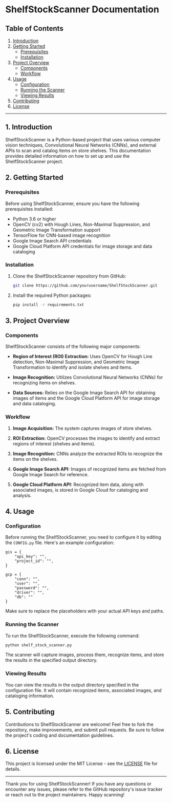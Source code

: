 # ShelfStockScanner Documentation

## Table of Contents

1. [Introduction](#introduction)
2. [Getting Started](#getting-started)
   - [Prerequisites](#prerequisites)
   - [Installation](#installation)
3. [Project Overview](#project-overview)
   - [Components](#components)
   - [Workflow](#workflow)
4. [Usage](#usage)
   - [Configuration](#configuration)
   - [Running the Scanner](#running-the-scanner)
   - [Viewing Results](#viewing-results)
5. [Contributing](#contributing)
6. [License](#license)

---

## 1. Introduction <a name="introduction"></a>

ShelfStockScanner is a Python-based project that uses various computer vision techniques, Convolutional Neural Networks (CNNs), and external APIs to scan and catalog items on store shelves. This documentation provides detailed information on how to set up and use the ShelfStockScanner project.

## 2. Getting Started <a name="getting-started"></a>

### Prerequisites <a name="prerequisites"></a>

Before using ShelfStockScanner, ensure you have the following prerequisites installed:

- Python 3.6 or higher
- OpenCV (cv2) with Hough Lines, Non-Maximal Suppression, and Geometric Image Transformation support
- TensorFlow for CNN-based image recognition
- Google Image Search API credentials
- Google Cloud Platform API credentials for image storage and data cataloging

### Installation <a name="installation"></a>

1. Clone the ShelfStockScanner repository from GitHub:

   ```bash
   git clone https://github.com/yourusername/ShelfStockScanner.git
   ```

2. Install the required Python packages:

   ```bash
   pip install -r requirements.txt
   ```

## 3. Project Overview <a name="project-overview"></a>

### Components <a name="components"></a>

ShelfStockScanner consists of the following major components:

- **Region of Interest (ROI) Extraction:** Uses OpenCV for Hough Line detection, Non-Maximal Suppression, and Geometric Image Transformation to identify and isolate shelves and items.

- **Image Recognition:** Utilizes Convolutional Neural Networks (CNNs) for recognizing items on shelves.

- **Data Sources:** Relies on the Google Image Search API for obtaining images of items and the Google Cloud Platform API for image storage and data cataloging.

### Workflow <a name="workflow"></a>

1. **Image Acquisition:** The system captures images of store shelves.

2. **ROI Extraction:** OpenCV processes the images to identify and extract regions of interest (shelves and items).

3. **Image Recognition:** CNNs analyze the extracted ROIs to recognize the items on the shelves.

4. **Google Image Search API:** Images of recognized items are fetched from Google Image Search for reference.

5. **Google Cloud Platform API:** Recognized item data, along with associated images, is stored in Google Cloud for cataloging and analysis.

## 4. Usage <a name="usage"></a>

### Configuration <a name="configuration"></a>

Before running the ShelfStockScanner, you need to configure it by editing the `CONFIG.py` file. Here's an example configuration:

```
gis = {
    "api_key": "",
    "project_id": "",
}

gcp = {
    "conn": "",
    "user": "",
    "password": "",
    "driver": "",
    "db": ""
}
```

Make sure to replace the placeholders with your actual API keys and paths.

### Running the Scanner <a name="running-the-scanner"></a>

To run the ShelfStockScanner, execute the following command:

```bash
python shelf_stock_scanner.py
```

The scanner will capture images, process them, recognize items, and store the results in the specified output directory.

### Viewing Results <a name="viewing-results"></a>

You can view the results in the output directory specified in the configuration file. It will contain recognized items, associated images, and cataloging information.

## 5. Contributing <a name="contributing"></a>

Contributions to ShelfStockScanner are welcome! Feel free to fork the repository, make improvements, and submit pull requests. Be sure to follow the project's coding and documentation guidelines.

## 6. License <a name="license"></a>

This project is licensed under the MIT License - see the [LICENSE](LICENSE) file for details.

---

Thank you for using ShelfStockScanner! If you have any questions or encounter any issues, please refer to the GitHub repository's issue tracker or reach out to the project maintainers. Happy scanning!
